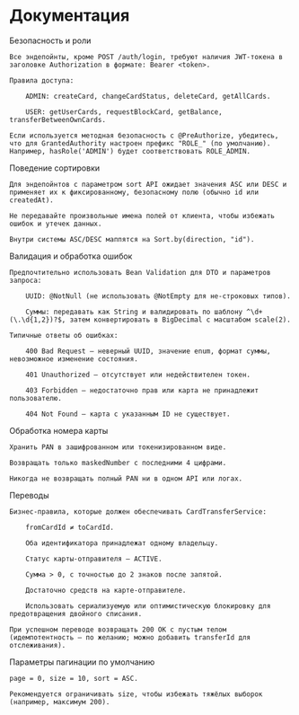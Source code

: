 # Документация

Безопасность и роли

    Все эндепойнты, кроме POST /auth/login, требуют наличия JWT‑токена в заголовке Authorization в формате: Bearer <token>.

    Правила доступа:

        ADMIN: createCard, changeCardStatus, deleteCard, getAllCards.

        USER: getUserCards, requestBlockCard, getBalance, transferBetweenOwnCards.

    Если используется методная безопасность с @PreAuthorize, убедитесь, что для GrantedAuthority настроен префикс "ROLE_" (по умолчанию). Например, hasRole('ADMIN') будет соответствовать ROLE_ADMIN.

Поведение сортировки

    Для эндепойнтов с параметром sort API ожидает значения ASC или DESC и применяет их к фиксированному, безопасному полю (обычно id или createdAt).

    Не передавайте произвольные имена полей от клиента, чтобы избежать ошибок и утечек данных.

    Внутри системы ASC/DESC маппятся на Sort.by(direction, "id").

Валидация и обработка ошибок

    Предпочтительно использовать Bean Validation для DTO и параметров запроса:

        UUID: @NotNull (не использовать @NotEmpty для не‑строковых типов).

        Суммы: передавать как String и валидировать по шаблону ^\d+(\.\d{1,2})?$, затем конвертировать в BigDecimal с масштабом scale(2).

    Типичные ответы об ошибках:

        400 Bad Request — неверный UUID, значение enum, формат суммы, невозможное изменение состояния.

        401 Unauthorized — отсутствует или недействителен токен.

        403 Forbidden — недостаточно прав или карта не принадлежит пользователю.

        404 Not Found — карта с указанным ID не существует.

Обработка номера карты

    Хранить PAN в зашифрованном или токенизированном виде.

    Возвращать только maskedNumber с последними 4 цифрами.

    Никогда не возвращать полный PAN ни в одном API или логах.

Переводы

    Бизнес‑правила, которые должен обеспечивать CardTransferService:

        fromCardId ≠ toCardId.

        Оба идентификатора принадлежат одному владельцу.

        Статус карты‑отправителя — ACTIVE.

        Сумма > 0, с точностью до 2 знаков после запятой.

        Достаточно средств на карте‑отправителе.

        Использовать сериализуемую или оптимистическую блокировку для предотвращения двойного списания.

    При успешном переводе возвращать 200 OK с пустым телом (идемпотентность — по желанию; можно добавить transferId для отслеживания).

Параметры пагинации по умолчанию

    page = 0, size = 10, sort = ASC.

    Рекомендуется ограничивать size, чтобы избежать тяжёлых выборок (например, максимум 200).
